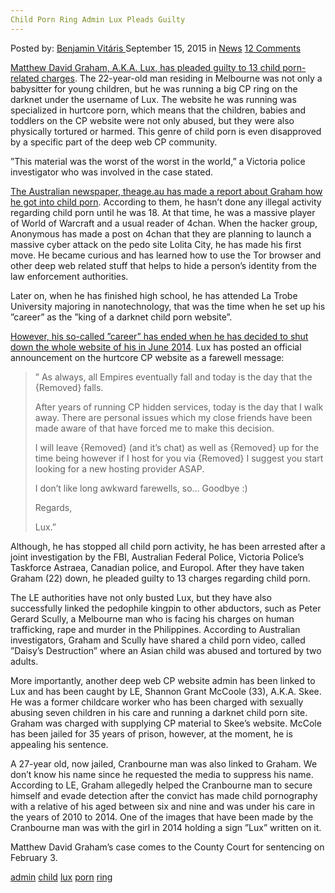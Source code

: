 ```yaml
---
Child Porn Ring Admin Lux Pleads Guilty
---
```

<article class="post-listing post-11528 post type-post status-publish format-standard hentry category-news tag-admin tag-child tag-guilty tag-lux tag-pleads tag-porn tag-ring">
<div class="post-inner">
<span>Posted by: <a href="https://www.deepdotweb.com/author/benjaminvi/" title="">Benjamin Vitáris </a></span>
<span>September 15, 2015</span>
<span>in <a href="https://www.deepdotweb.com/category/news/" rel="category tag">News</a></span>
<span><a href="https://www.deepdotweb.com/2015/09/15/child-porn-ring-admin-lux-pleads-guilty/#comments">12 Comments</a></span>


<p><a href="http://www.theage.com.au/victoria/melbourne-hurtcore-paedophile-master-matthew-graham-pleads-guilty-20150908-gjht6d.html">Matthew David Graham, A.K.A. Lux, has pleaded guilty to 13 child porn-related charges</a>. The 22-year-old man residing in Melbourne was not only a babysitter for young children, but he was running a big CP ring on the darknet under the username of Lux. The website he was running was specialized in hurtcore porn, which means that the children, babies and toddlers on the CP website were not only abused, but they were also physically tortured or harmed. This genre of child porn is even disapproved by a specific part of the deep web CP community.</p>
<p>”This material was the worst of the worst in the world,&#8221; a Victoria police investigator who was involved in the case stated.</p>
<p><a href="http://www.theage.com.au/victoria/how-matthew-david-grahams-hurtcore-paedophile-habit-began-on-the-dark-web-20150908-gjhz43.html">The Australian newspaper, theage.au has made a report about Graham how he got into child porn</a>. According to them, he hasn’t done any illegal activity regarding child porn until he was 18. At that time, he was a massive player of World of Warcraft and a usual reader of 4chan. When the hacker group, Anonymous has made a post on 4chan that they are planning to launch a massive cyber attack on the pedo site Lolita City, he has made his first move. He became curious and has learned how to use the Tor browser and other deep web related stuff that helps to hide a person’s identity from the law enforcement authorities.</p>
<p>Later on, when he has finished high school, he has attended La Trobe University majoring in nanotechnology, that was the time when he set up his ”career” as the ”king of a darknet child porn website”.</p>
<p><a href="https://www.deepdotweb.com/2014/06/24/large-number-of-child-abuse-sites-shut-down-abruptly/">However, his so-called ”career” has ended when he has decided to shut down the whole website of his in June 2014</a>. Lux has posted an official announcement on the hurtcore CP website as a farewell message:</p>
<blockquote><p>” As always, all Empires eventually fall and today is the day that the {Removed} falls.</p>
<p>After years of running CP hidden services, today is the day that I walk away. There are personal issues which my close friends have been made aware of that have forced me to make this decision.</p>
<p>I will leave {Removed} (and it’s chat) as well as {Removed} up for the time being however if I host for you via {Removed} I suggest you start looking for a new hosting provider ASAP.</p>
<p>I don’t like long awkward farewells, so… Goodbye :)</p>
<p>Regards,</p>
<p>Lux.”</p></blockquote>
<p>Although, he has stopped all child porn activity, he has been arrested after a joint investigation by the FBI, Australian Federal Police, Victoria Police&#8217;s Taskforce Astraea, Canadian police, and Europol. After they have taken Graham (22) down, he pleaded guilty to 13 charges regarding child porn.</p>
<p>The LE authorities have not only busted Lux, but they have also successfully linked the pedophile kingpin to other abductors, such as Peter Gerard Scully, a Melbourne man who is facing his charges on human trafficking, rape and murder in the Philippines. According to Australian investigators, Graham and Scully have shared a child porn video, called ”Daisy’s Destruction” where an Asian child was abused and tortured by two adults.</p>
<p>More importantly, another deep web CP website admin has been linked to Lux and has been caught by LE, Shannon Grant McCoole (33), A.K.A. Skee. He was a former childcare worker who has been charged with sexually abusing seven children in his care and running a darknet child porn site. Graham was charged with supplying CP material to Skee’s website. McCole has been jailed for 35 years of prison, however, at the moment, he is appealing his sentence.</p>
<p>A 27-year old, now jailed, Cranbourne man was also linked to Graham. We don’t know his name since he requested the media to suppress his name. According to LE, Graham allegedly helped the Cranbourne man to secure himself and evade detection after the convict has made child pornography with a relative of his aged between six and nine and was under his care in the years of 2010 to 2014. One of the images that have been made by the Cranbourne man was with the girl in 2014 holding a sign ”Lux” written on it.</p>
<p>Matthew David Graham’s case comes to the County Court for sentencing on February 3.</p>
</div>
<a href="https://www.deepdotweb.com/tag/admin/" rel="tag">admin</a> <a href="https://www.deepdotweb.com/tag/child/" rel="tag">child</a>  <a href="https://www.deepdotweb.com/tag/lux/" rel="tag">lux</a>  <a href="https://www.deepdotweb.com/tag/porn/" rel="tag">porn</a> <a href="https://www.deepdotweb.com/tag/ring/" rel="tag">ring</a></span> <span style="display:none" class="updated">2015-09-15<a href="https://www.deepdotweb.com/author/benjaminvi/" title="Posts by Benjamin Vitáris" rel="author">Benjamin Vitáris</a></strong></div>

